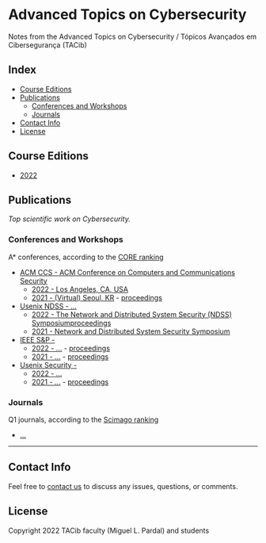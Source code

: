 # Advanced Topics on Cybersecurity

Notes from the Advanced Topics on Cybersecurity / Tópicos Avançados em Cibersegurança (TACib)

## Index

* [Course Editions](#course-editions)
* [Publications](#publications)
    * [Conferences and Workshops](#conferences-and-workshops)
    * [Journals](#journals)
* [Contact Info](#contact-info)
* [License](#license)

## Course Editions

* [2022](2022/)

## Publications

*Top scientific work on Cybersecurity.*

### Conferences and Workshops

A\* conferences, according to the [CORE ranking](http://portal.core.edu.au/conf-ranks/)

* [ACM CCS - ACM Conference on Computers and Communications Security](https://www.sigsac.org/ccs/)
    * [2022 - Los Angeles, CA, USA](https://www.sigsac.org/ccs/CCS2022/)
    * [2021 - (Virtual) Seoul, KR](https://www.sigsac.org/ccs/CCS2021/) - [proceedings](https://dl.acm.org/doi/proceedings/10.1145/3460120)
* [Usenix NDSS - ...](https://...)
    * [2022 - The Network and Distributed System Security (NDSS) Symposium](https://www.ndss-symposium.org/ndss2022/)[proceedings](https://www.ndss-symposium.org/ndss2022/registration-information/)
    * [2021 - Network and Distributed System Security Symposium](https://www.ndss-symposium.org/ndss2021/)
* [IEEE S&P - ](https://...)
    * [2022 - ...](https://...) - [proceedings](https://www.computer.org/csdl/proceedings/sp/2022/1wKCdeg89vq)
    * [2021 - ...](https://...) - [proceedings](https://...)
* [Usenix Security - ](https://...)
    * [2022 - ...](https://...)
    * [2021 - ...](https://...) - [proceedings](https://www.usenix.org/conference/usenixsecurity21/technical-sessions)


### Journals

Q1 journals, according to the [Scimago ranking](https://www.scimagojr.com/)

* [...](https://...)

----

## Contact Info

Feel free to [contact us](mailto:meic-sirs@disciplinas.tecnico.ulisboa.pt) to discuss any issues, questions, or comments.

## License

Copyright 2022 TACib faculty (Miguel L. Pardal) and students
